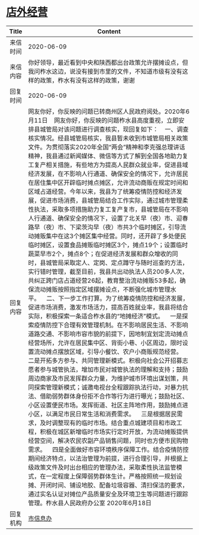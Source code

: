 # <a href="http://www.shangluo.gov.cn/zmhd/ldxxxx.jsp?urltype=leadermail.LeaderMailContentUrl&wbtreeid=1112&leadermailid=6006">店外经营</a>
|Title|Content|
|:---:|---|
|来信时间|2020-06-09|
|来信内容|你好领导，最近看到中央和陕西都出台政策允许摆摊设点，但我问柞水这边，说没有接到市里的文件，不知道市级有没有这样的政策，柞水有没有这样的政策，谢谢|
|回复时间|2020-06-09|
|回复内容|网友你好，你反映的问题已转商州区人民政府阅处。2020年6月11日    网友你好，你反映的问题柞水县高度重视，立即安排县城管局对该问题进行调查核实，现回复如下：    一、调查核实情况。经县城管局核实，我县暂未收到市城管局相关政策文件。为贯彻落实2020年全国“两会”精神和李克强总理讲话精神，我县通过新闻媒体、微信等方式了解到全国各地助力复工复产相关措施，有些地方为提高人民群众就业率，促进县域经济发展，在不影响人行通道、确保安全的情况下，允许居民在居住集中区开辟临时摊点摊区，允许流动商贩在规定时间和区域占道经营。今年以来，我县为了统筹疫情防控和经济发展，促进市场消费，县城管局结合工作实际，通过城市管理柔性执法，采取多项措施助力复工复产复市，县城管局在不影响人行通道、确保安全的情况下，设置了北关早（夜）市、迎春路早（夜）市、下梁茨沟早（夜）市共3个临时摊区，引导流动摊贩集中在这3个摊区集中经营。同时，还开辟了多处便民临时摊区，设置食品摊贩临时摊区3个，摊点19个；设置临时蔬菜早市2个，摊点8个；在促进经济发展和群众增收的同时，县城管局采取定人、定岗、定点蹲守与随时巡查的方法，实行错时管理，截至目前，我县共出动执法人员200多人次，共纠正跨门店占道经营26起，教育整治流动摊贩53多起，确保流动摊贩按照指定区域摆摊设点，不断强化城市管理水平。    二、下一步工作打算。为了统筹疫情防控和经济发展，促进市场消费，激发市场活力，提高百姓就业率，我县将结合实际，积极探索一条适合柞水县的“地摊经济”模式。    一是探索疫情防控下合理有效管理机制。在不影响居民生活、不影响道路交通、不影响市容市貌的前提下，因地制宜划定流动摊点经营场所，允许在居民集中区、背街小巷、小区周边，限时设置流动摊点摆放区域，引导小餐饮、农户小商贩规范经营。    二是开拓多方参与、共同管理新模式。积极向社会公开招募志愿者参与城管执法，增加市民对城管执法的理解和支持；鼓励周边商家及市民发挥群众力量，为维护城市环境出谋划策，共同探索管理新模式；诚邀电视台全程跟踪执法行动，对暴力抗法、借助弱势群体身份拒不合作等行为进行曝光；鼓励社区、小区设置便民市场。发挥街道、社区主阵地作用，鼓励摊点进小区，以满足市民日常生活和消费需求。    三是根据居民需求，及时调整现有的临时市场。结合重点城建项目和市政工程，积极在城区新增临时市场实行定时开放，为流动摊贩提供经营空间，解决农民农副产品销售问题，同时也方便市民购物需求。    四是全面做好市容环境秩序保障工作。结合疫情防控期间经济特点，以法治管理为前提，进行合理引导，并根据上级政策文件及时出台相应的管理办法，采取柔性执法监管模式，在一定程度上保障弱势群体生计。严格按照统一规划设摊、开闭时间、铺设地胶、配备垃圾容器、清扫保洁的要求，通过实名认证对摊位产品质量安全及环境卫生等问题进行跟踪管理。柞水县人民政府办公室 2020年6月18日|
|回复机构|<a href="../../categories/agencies/市信息办.md">市信息办</a>|